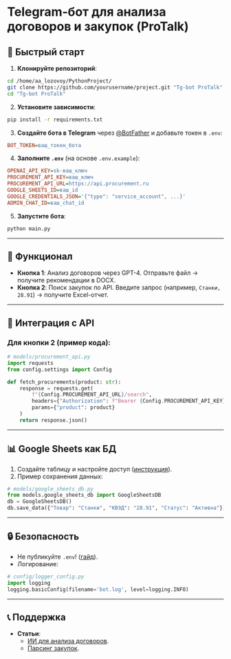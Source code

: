 # Telegram-бот для анализа договоров и закупок (ProTalk)

## 🚀 **Быстрый старт**
1. **Клонируйте репозиторий**:
```bash
cd /home/aa_lozovoy/PythonProject/
git clone https://github.com/yourusername/project.git "Tg-bot ProTalk"
cd "Tg-bot ProTalk"
```

2. **Установите зависимости**:
```bash
pip install -r requirements.txt
```

3. **Создайте бота в Telegram** через [@BotFather](https://t.me/BotFather) и добавьте токен в `.env`:
```ini
BOT_TOKEN=ваш_токен_бота
```

4. **Заполните `.env`** (на основе `.env.example`):
```ini
OPENAI_API_KEY=sk-ваш_ключ
PROCUREMENT_API_KEY=ваш_ключ
PROCUREMENT_API_URL=https://api.procurement.ru
GOOGLE_SHEETS_ID=ваш_id
GOOGLE_CREDENTIALS_JSON='{"type": "service_account", ...}'
ADMIN_CHAT_ID=ваш_chat_id
```

5. **Запустите бота**:
```bash
python main.py
```

---

## 📌 **Функционал**
- **Кнопка 1**: Анализ договоров через GPT-4. Отправьте файл → получите рекомендации в DOCX.
- **Кнопка 2**: Поиск закупок по API. Введите запрос (например, `Станки, 28.91`) → получите Excel-отчет.

---




## 🔧 **Интеграция с API**
### Для кнопки 2 (пример кода):
```python
# models/procurement_api.py
import requests
from config.settings import Config

def fetch_procurements(product: str):
    response = requests.get(
        f"{Config.PROCUREMENT_API_URL}/search",
        headers={"Authorization": f"Bearer {Config.PROCUREMENT_API_KEY}"},
        params={"product": product}
    )
    return response.json()
```

---

## 📊 **Google Sheets как БД**
1. Создайте таблицу и настройте доступ ([инструкция](https://vc.ru/ai/1455895)).
2. Пример сохранения данных:
```python
# models/google_sheets_db.py
from models.google_sheets_db import GoogleSheetsDB
db = GoogleSheetsDB()
db.save_data({"Товар": "Станки", "КВЭД": "28.91", "Статус": "Активна"})
```

---

## 🔒 **Безопасность**
- Не публикуйте `.env`! ([гайд](https://habr.com/ru/articles/820461/)).
- Логирование:
```python
# config/logger_config.py
import logging
logging.basicConfig(filename='bot.log', level=logging.INFO)
```

---

## 📞 **Поддержка**

- **Статьи**: 
  - [ИИ для анализа договоров](https://habr.com/ru/articles/861770/).
  - [Парсинг закупок](https://habr.com/ru/articles/785888/).
